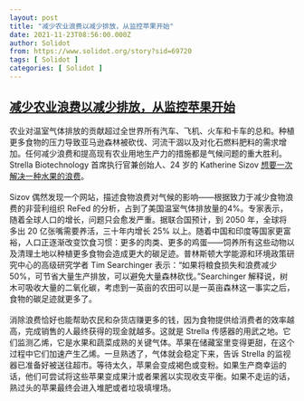 ```yaml
---
layout: post
title: "减少农业浪费以减少排放，从监控苹果开始"
date: 2021-11-23T08:56:00.000Z
author: Solidot
from: https://www.solidot.org/story?sid=69720
tags: [ Solidot ]
categories: [ Solidot ]
---
```

<!--1637657760000-->
[减少农业浪费以减少排放，从监控苹果开始](https://www.solidot.org/story?sid=69720)
------

<div>
农业对温室气体排放的贡献超过全世界所有汽车、飞机、火车和卡车的总和。种植更多食物的压力导致亚马逊森林被砍伐、河流干涸以及对化石燃料肥料的需求增加。任何减少浪费和提高现有农业用地生产力的措施都是气候问题的重大胜利。Strella Biotechnology 首席执行官兼创始人、24 岁的 Katherine Sizov <a href="https://www.seattletimes.com/business/biotech-company-aiming-to-fight-food-spoilage-starts-with-saving-washington-state-apples/" target="_blank">想要一次解决一种水果的浪费</a>。<br><br>Sizov 偶然发现一个网站，描述食物浪费对气候的影响——根据致力于减少食物浪费的非营利组织 ReFed 的分析，占到了美国温室气体排放量的4%。专家表示，随着全球人口的增长，问题只会愈发严重。据联合国预计，到 2050 年，全球将多出 20 亿张嘴需要养活，三十年内增长 25% 以上。随着中国和印度等国家更富裕，人口正逐渐改变饮食习惯：更多的肉类、更多的鸡蛋——饲养所有这些动物以及清理土地以种植更多食物会造成更大的碳足迹。普林斯顿大学能源和环境政策研究中心的高级研究学者 Tim Searchinger 表示：“如果将粮食损失和浪费减少50%，可节省大量生产排放，可以避免大量森林砍伐。”Searchinger 解释说，树木可吸收大量的二氧化碳，考虑到一英亩的农田可以是一英亩森林这一事实之后，食物的碳足迹就更多了。<br><br>消除浪费恰好也能帮助农民和杂货店赚更多的钱，因为食物提供给消费者的效率越高，完成销售的人最终获得的现金就越多。这就是 Strella 传感器的用武之地。它们监测乙烯，它是水果和蔬菜成熟的关键气体。苹果在储藏室里变得更甜，在这个过程中它们加速产生乙烯。一旦熟透了，气体就会稳定下来，告诉 Strella 的监视器已准备好被送往超市。等待太久，苹果会变成褐色或变粉。如果生产商幸运的话，他们可尝试将这些苹果变成果汁或者果酱以实现收支平衡。如果不走运的话，熟过头的苹果最终会进入堆肥或者垃圾填埋场。
</div>
